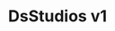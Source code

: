 ---
id: '4'
title: 'DsStudios v1'
cover: 'dsstudios_v1.png'
github: 'https://github.com/samdsk/old-projects/tree/main/dsstudios_v1'
external: 'http://www.dsstudios.altervista.org/old/'
tech:
    - HTML
    - CSS
    - JS
showInProjects: true
---